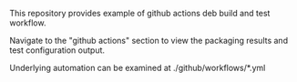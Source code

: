 This repository provides example of github actions deb build and test workflow.

Navigate to the "github actions" section to view the packaging results and test configuration output.

Underlying automation can be examined at ./github/workflows/*.yml
